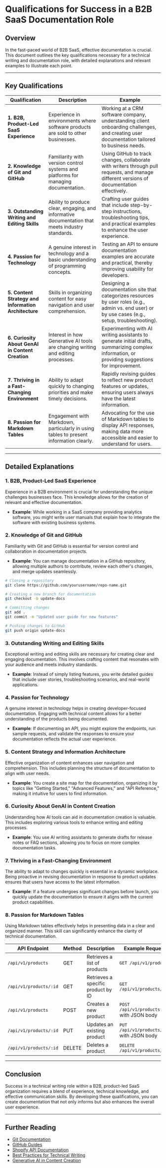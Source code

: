 # Qualifications for Success in a B2B SaaS Documentation Role

## Overview

In the fast-paced world of B2B SaaS, effective documentation is crucial. This document outlines the key qualifications necessary for a technical writing and documentation role, with detailed explanations and relevant examples to illustrate each point. 

---

## Key Qualifications

| Qualification                                             | Description                                                                                               | Example                                                                                                                                                               |
|----------------------------------------------------------|-----------------------------------------------------------------------------------------------------------|-----------------------------------------------------------------------------------------------------------------------------------------------------------------------|
| **1. B2B, Product-Led SaaS Experience**                  | Experience in environments where software products are sold to other businesses.                         | Working at a CRM software company, understanding client onboarding challenges, and creating user documentation tailored to business needs.                          |
| **2. Knowledge of Git and GitHub**                       | Familiarity with version control systems and platforms for managing documentation.                        | Using GitHub to track changes, collaborate with writers through pull requests, and manage different versions of documentation effectively.                          |
| **3. Outstanding Writing and Editing Skills**            | Ability to produce clear, engaging, and informative documentation that meets industry standards.         | Crafting user guides that include step-by-step instructions, troubleshooting tips, and practical examples to enhance the user experience.                           |
| **4. Passion for Technology**                             | A genuine interest in technology and a basic understanding of programming concepts.                      | Testing an API to ensure documentation examples are accurate and practical, thereby improving usability for developers.                                              |
| **5. Content Strategy and Information Architecture**     | Skills in organizing content for easy navigation and user comprehension.                                 | Designing a documentation site that categorizes resources by user roles (e.g., admin vs. end user) or by use cases (e.g., setup, troubleshooting).                |
| **6. Curiosity About GenAI in Content Creation**         | Interest in how Generative AI tools are changing writing and editing processes.                          | Experimenting with AI writing assistants to generate initial drafts, summarizing complex information, or providing suggestions for improvement.                     |
| **7. Thriving in a Fast-Changing Environment**           | Ability to adapt quickly to changing priorities and make timely decisions.                                | Rapidly revising guides to reflect new product features or updates, ensuring users always have the latest information.                                             |
| **8. Passion for Markdown Tables**                        | Engagement with Markdown, particularly in using tables to present information clearly.                    | Advocating for the use of Markdown tables to display API responses, making data more accessible and easier to understand for users.                                |

---

## Detailed Explanations

### 1. B2B, Product-Led SaaS Experience
Experience in a B2B environment is crucial for understanding the unique challenges businesses face. This knowledge allows for the creation of relevant and effective documentation.

- **Example**: While working in a SaaS company providing analytics software, you might write user manuals that explain how to integrate the software with existing business systems.

### 2. Knowledge of Git and GitHub
Familiarity with Git and GitHub is essential for version control and collaboration in documentation projects.

- **Example**: You can manage documentation in a GitHub repository, allowing multiple authors to contribute, review each other's changes, and merge updates seamlessly.

```bash
# Cloning a repository
git clone https://github.com/yourusername/repo-name.git

# Creating a new branch for documentation
git checkout -b update-docs

# Committing changes
git add .
git commit -m "Updated user guide for new features"

# Pushing changes to GitHub
git push origin update-docs
```

### 3. Outstanding Writing and Editing Skills
Exceptional writing and editing skills are necessary for creating clear and engaging documentation. This involves crafting content that resonates with your audience and meets industry standards.

- **Example**: Instead of simply listing features, you write detailed guides that include user stories, troubleshooting scenarios, and real-world applications.

### 4. Passion for Technology
A genuine interest in technology helps in creating developer-focused documentation. Engaging with technical content allows for a better understanding of the products being documented.

- **Example**: If documenting an API, you might explore the endpoints, run sample requests, and validate the responses to ensure your documentation reflects the actual user experience.

### 5. Content Strategy and Information Architecture
Effective organization of content enhances user navigation and comprehension. This includes planning the structure of documentation to align with user needs.

- **Example**: You create a site map for the documentation, organizing it by topics like "Getting Started," "Advanced Features," and "API Reference," making it intuitive for users to find information.

### 6. Curiosity About GenAI in Content Creation
Understanding how AI tools can aid in documentation creation is valuable. This includes exploring various tools to enhance writing and editing processes.

- **Example**: You use AI writing assistants to generate drafts for release notes or FAQ sections, allowing you to focus on more complex documentation tasks.

### 7. Thriving in a Fast-Changing Environment
The ability to adapt to changes quickly is essential in a dynamic workplace. Being proactive in revising documentation in response to product updates ensures that users have access to the latest information.

- **Example**: If a feature undergoes significant changes before launch, you quickly update the documentation to ensure it aligns with the current product capabilities.

### 8. Passion for Markdown Tables
Using Markdown tables effectively helps in presenting data in a clear and organized manner. This skill can significantly enhance the clarity of technical documentation.

| **API Endpoint**            | **Method** | **Description**                       | **Example Request**                       |
|-----------------------------|------------|---------------------------------------|-------------------------------------------|
| `/api/v1/products`          | GET        | Retrieves a list of products          | `GET /api/v1/products`                   |
| `/api/v1/products/:id`      | GET        | Retrieves a specific product by ID    | `GET /api/v1/products/123`               |
| `/api/v1/products`          | POST       | Creates a new product                 | `POST /api/v1/products` with JSON body   |
| `/api/v1/products/:id`      | PUT        | Updates an existing product           | `PUT /api/v1/products/123` with JSON body |
| `/api/v1/products/:id`      | DELETE     | Deletes a product                     | `DELETE /api/v1/products/123`            |

---

## Conclusion

Success in a technical writing role within a B2B, product-led SaaS organization requires a blend of experience, technical knowledge, and effective communication skills. By developing these qualifications, you can create documentation that not only informs but also enhances the overall user experience.

---

## Further Reading

- [Git Documentation](https://git-scm.com/doc)
- [GitHub Guides](https://guides.github.com/)
- [Shopify API Documentation](https://shopify.dev/api)
- [Best Practices for Technical Writing](https://www.techsmith.com/blog/technical-writing-tips/)
- [Generative AI in Content Creation](https://www.forbes.com/sites/bernardmarr/2023/05/15/how-generative-ai-is-changing-content-creation/?sh=38c3cfc24d3b)



